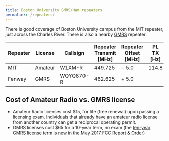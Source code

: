 ```yaml
---
title: Boston University GMRS/Ham repeaters
permalink: /repeaters/
---
```


There is good coverage of Boston University campus from the MIT repeater, just across the Charles River. 
There is also a nearby [GMRS](https://en.wikipedia.org/wiki/General_Mobile_Radio_Service#Licensing) repeater.

Repeater | License |Callsign | Repeater Transmit [MHz] | Repeater Offset [MHz] | PL TX [Hz] | PL RX [Hz]
---------|---------|----------|-------------------------|-----------------------|-------|------
MIT      | Amateur | W1XM-R   |  449.725                | - 5.0                 | 114.8 | 114.8
Fenway   | GMRS | WQYQ870-R | 462.625 | + 5.0 |  |


## Cost of Amateur Radio vs. GMRS license

* Amateur Radio licenses cost $15, for life (free renewal) upon passing a licensing exam. Individuals that already have an amateur radio license from another country can get a reciprocal operating permit.
* GMRS licenses cost $65 for a 10-year term, no exam (the [ten-year GMRS license term is new in the May 2017 FCC Report & Order](https://www.fcc.gov/document/part-95-report-and-order))
